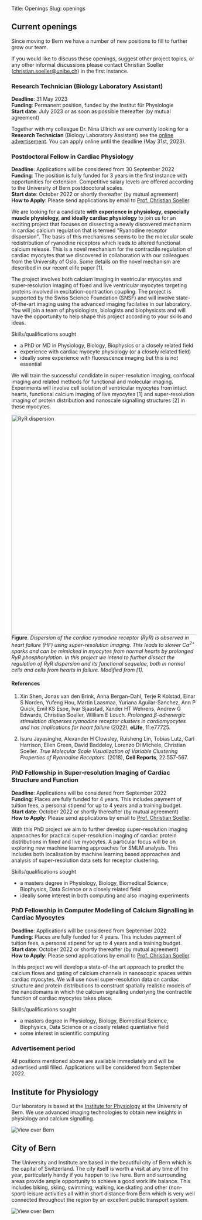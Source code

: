 Title: Openings
Slug: openings

## Current openings

Since moving to Bern we have a number of new positions to fill to further grow our team.

If you would like to discuss these openings, suggest other project topics, or any other informal discussions please contact Christian Soeller ([christian.soeller@unibe.ch](mailto:christian.soeller@unibe.ch)) in the first instance.


### Research Technician (Biology Laboratory Assistant)

**Deadline**: 31 May 2023<br>
**Funding**: Permanent position, funded by the Institut für Physiologie<br>
**Start date**: July 2023 or as soon as possible thereafter (by mutual agreement)<br>

Together with my colleague Dr. Nina Ullrich we are currently looking for a **Research Technician** (Biology Laboratory Assistant) see the [online advertisement](https://ohws.prospective.ch/public/v1/jobs/865a1ed5-2dc5-4b4b-a50c-b6d05cc60437). You can apply online until the deadline (May 31st, 2023).

### Postdoctoral Fellow in Cardiac Physiology

**Deadline**: Applications will be considered from 30 September 2022<br>
**Funding**: The position is fully funded for 3 years in the first instance with opportunities for extension. Competitive salary levels are offered according to the University of Bern postdocotoral scales.<br>
**Start date**: October 2022 or shortly thereafter (by mutual agreement)<br>
**How to Apply**: Please send applications by email to [Prof. Christian Soeller](mailto:christian.soeller@unibe.ch).

We are looking for a candidate **with experience in physiology, especially muscle physiology, and ideally cardiac physiology** to join us for an exciting project that focuses on dissecting a newly discovered mechanism in cardiac calcium regulation that is termed "Ryanodine receptor dispersion". The basis of this mechanisms seems to be the molecular scale redistribution of ryanodine receptors which leads to altered functional calcium release. This is a novel mechanism for the contractile regulation of cardiac myocytes that we discovered in collaboration with our colleagues from the University of Oslo. Some details on the novel mechanism are described in our recent elife paper [1]. 

The project involves both calcium imaging in ventricular myocytes and super-resolution imaging of fixed and live ventricular myocytes targeting proteins involved in excitation-contraction coupling. The project is supported by the Swiss Science Foundation (SNSF) and will involve state-of-the-art imaging using the advanced imaging facilaties in our laboratory. You will join a team of physiologists, biologists and biophysicsts and will have the opportunity to help shape this project according to your skills and ideas.

Skills/qualifications sought

  - a PhD or MD in Physiology, Biology, Biophysics or a closely related field
  - experience with cardiac myocyte physiology (or a closely related field)
  - ideally some experience with fluorescence imaging but this is not essential
  
We will train the successful candidate in super-resolution imaging, confocal imaging and related methods for functional and molecular imaging. Experiments will involve cell isolation of ventricular myocytes from intact hearts, functional calcium imaging of live myocytes [1] and super-resolution imaging of protein distribution and nanoscale signalling structures [2] in these myocytes.

<img style="float:right; border-left:18px solid white" width="600"
src="{static}/images/research/RyR-dispersion.png" alt="RyR dispersion">

__Figure__. _Dispersion of the cardiac ryanodine receptor (RyR) is observed in heart failure (HF) using super-resolution imaging. This leads to slower Ca<sup>2+</sup> sparks and can be mimicked in myocytes from normal hearts by prolonged RyR phosphorylation. In this project we intend to further dissect the regulation of RyR dispersion and its functional sequelae, both in normal cells and cells from hearts in failure. Modified from [1]._



#### References

1. Xin Shen, Jonas van den Brink, Anna Bergan-Dahl, Terje R Kolstad, Einar S Norden, Yufeng Hou, Martin Laasmaa, Yuriana Aguilar-Sanchez, Ann P Quick, Emil KS Espe, Ivar Sjaastad, Xander HT Wehrens, Andrew G Edwards, Christian Soeller, William E Louch. *Prolonged β-adrenergic stimulation disperses ryanodine receptor clusters in cardiomyocytes and has implications for heart failure* (2022), __eLife__, 11:e77725. <a HREF=https://elifesciences.org/articles/77725><i class="fa fa-external-link-square fa-lg"></i></a> <a HREF=http://dx.doi.org/10.7554/eLife.77725><i class="ai ai-doi ai-lg"></i></a>

1. Isuru Jayasinghe, Alexander H Clowsley, Ruisheng Lin, Tobias Lutz, Carl Harrison, Ellen Green, David Baddeley, Lorenzo Di Michele, Christian Soeller. *True Molecular Scale Visualization of Variable Clustering Properties of Ryanodine Receptors.* (2018), __Cell Reports__, 22:557-567. <a HREF=http://linkinghub.elsevier.com/retrieve/pii/S2211124717318697><i class="fa fa-external-link-square fa-lg"></i></a> <a HREF=http://dx.doi.org/10.1016/j.celrep.2017.12.045><i class="ai ai-doi ai-lg"></i></a>

### PhD Fellowship in Super-resolution Imaging of Cardiac Structure and Function

**Deadline**: Applications will be considered from September 2022 <br>
**Funding**: Places are fully funded for 4 years.  This includes payment of tuition fees, a personal stipend for up to 4 years and a training budget.<br>
**Start date**: October 2022 or shortly thereafter (by mutual agreement)<br>
**How to Apply**: Please send applications by email to [Prof. Christian Soeller](mailto:christian.soeller@unibe.ch).

With this PhD project we aim to further develop super-resolution imaging approaches for practical super-resolution imaging of cardiac protein distributions in fixed and live myocytes. A particular focus will be on exploring new machine learning approaches for SMLM analysis. This includes both localisation by machine learning based approaches and analysis of super-resolution data sets for receptor clustering.

Skills/qualifications sought

  - a masters degree in Physiology, Biology, Biomedical Science, Biophysics, Data Science or a closely related field
  - ideally some interest in both computing and also imaging experiments

### PhD Fellowship in Computer Modelling of Calcium Signalling in Cardiac Myocytes

**Deadline**: Applications will be considered from September 2022 <br>
**Funding**: Places are fully funded for 4 years.  This includes payment of tuition fees, a personal stipend for up to 4 years and a training budget.<br>
**Start date**: October 2022 or shortly thereafter (by mutual agreement)<br>
**How to Apply**: Please send applications by email to [Prof. Christian Soeller](mailto:christian.soeller@unibe.ch).

In this project we will develop a state-of-the art approach to predict the calcium flows and gating of calcium channels in nanoscopic spaces within cardiac myocytes. We will use novel super-resolution data on cardiac structure and protein distributions to construct spatially realistic models of the nanodomains in which the calcium signalling underlying the contractile function of cardiac myocytes takes place.

Skills/qualifications sought

  - a masters degree in Physiology, Biology, Biomedical Science, Biophysics, Data Science or a closely related quantiative field
  - some interest in scientific computing

### Advertisement period

All positions mentioned above are available immediately and will be advertised until filled. Applications will be considered from September 2022.

## Institute for Physiology

Our laboratory is based at the
[Institute for Physiology](https://physiologie.unibe.ch/) at
the University of Bern. We use advanced imaging technologies to obtain new insights in physiology and calcium signalling.

<img src="{static}/images/misc/Bern-GSchanzeV1.jpg" alt="View over Bern">

## City of Bern

The University and Institute are based in the beautiful city of Bern which is the capital of Switzerland. The city itself is worth a visit at any time of the year, particularly handy if you happen to live here. Bern and surrounding areas provide ample opportunity to achieve a good work life balance. This includes biking, skiing, swimming, walking, ice skating and other (non-sport) leisure activities all within short distance from Bern which is very well connected throughout the region by an excellent public transport system.

<img src="{static}/images/misc/Bern-shots-CS1.png" alt="View over Bern">
